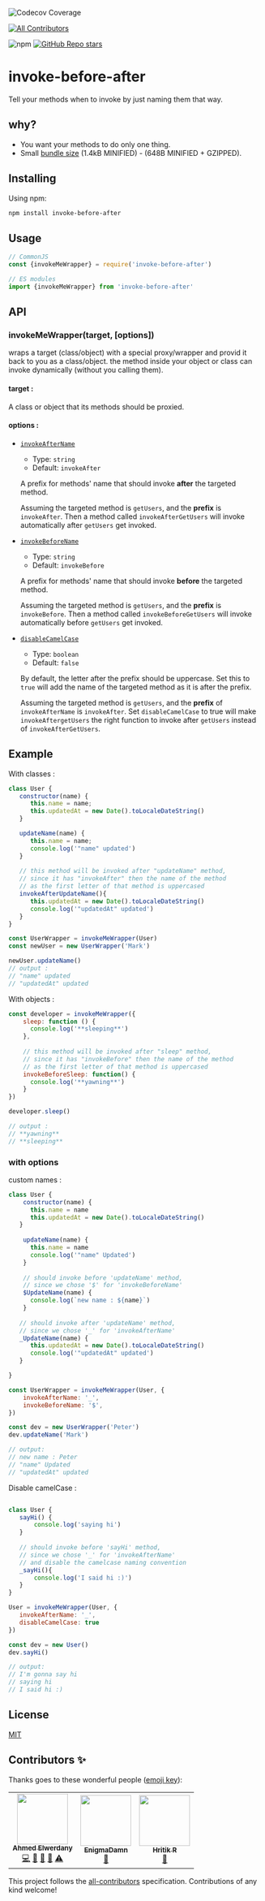 ![Codecov Coverage](https://img.shields.io/codecov/c/github/AhmedElwerdany/invoke-before-after)
<!-- ALL-CONTRIBUTORS-BADGE:START - Do not remove or modify this section -->
[![All Contributors](https://img.shields.io/badge/all_contributors-3-orange.svg?style=flat-square)](#contributors-)
<!-- ALL-CONTRIBUTORS-BADGE:END -->
![npm](https://img.shields.io/npm/v/invoke-before-after)
<a href="https://github.com/AhmedElwerdany/invoke-before-after">![GitHub Repo stars](https://img.shields.io/github/stars/AhmedElwerdany/invoke-before-after?style=social) </a>

# invoke-before-after
Tell your methods when to invoke by just naming them that way.

## why?
- You want your methods to do only one thing.
- Small <a href="https://bundlephobia.com/package/invoke-before-after">bundle size</a> (1.4kB MINIFIED) - (648B MINIFIED + GZIPPED).

## Installing
Using npm:

```bash
npm install invoke-before-after
```

## Usage

```js
// CommonJS
const {invokeMeWrapper} = require('invoke-before-after')

// ES modules
import {invokeMeWrapper} from 'invoke-before-after'
```

## API
### invokeMeWrapper(target, [options])

wraps a target (class/object) with a special proxy/wrapper and provid it back to you as a class/object.
the method inside your object or class can invoke dynamically (without you calling them).

#### target : 
A class or object that its methods should be proxied.

#### <a name="invokeMeWrapper-options">options</a> : 

- <a href='#custom-names'>`invokeAfterName`</a>

  - Type: `string`
  - Default: `invokeAfter`
  
  A prefix for methods' name that should invoke **after** the targeted method.
  
  Assuming the targeted method is `getUsers`, and the **prefix** is `invokeAfter`. Then a method called `invokeAfterGetUsers` will invoke automatically after `getUsers` get invoked.
  
- <a href='#custom-names'>`invokeBeforeName`</a>

  - Type: `string`
  - Default: `invokeBefore`
  
  A prefix for methods' name that should invoke **before** the targeted method.
  
  Assuming the targeted method is `getUsers`, and the **prefix** is `invokeBefore`. Then a method called `invokeBeforeGetUsers` will invoke automatically before `getUsers` get invoked.

- <a href="#disable-camelcase">`disableCamelCase`</a>

  - Type: `boolean`
  - Default: `false`
  
  By default, the letter after the prefix should be uppercase. Set this to `true` will add the name of the targeted method as it is after the prefix.
  
  Assuming the targeted method is `getUsers`, and the **prefix** of `invokeAfterName` is `invokeAfter`.
  Set `disableCamelCase` to true will make `invokeAftergetUsers` the right function to invoke after `getUsers` instead of `invokeAfterGetUsers`.

## Example
With classes :
```javascript
class User {
   constructor(name) {
      this.name = name;
      this.updatedAt = new Date().toLocaleDateString()
   }

   updateName(name) {
      this.name = name;
      console.log('"name" updated')
   }
   
   // this method will be invoked after "updateName" method,
   // since it has "invokeAfter" then the name of the method
   // as the first letter of that method is uppercased
   invokeAfterUpdateName(){
      this.updatedAt = new Date().toLocaleDateString()
      console.log('"updatedAt" updated')
   }
}

const UserWrapper = invokeMeWrapper(User)
const newUser = new UserWrapper('Mark')

newUser.updateName()
// output : 
// "name" updated
// "updatedAt" updated

```

With objects :

```javascript
const developer = invokeMeWrapper({
    sleep: function () {
      console.log('**sleeping**')
    },
    
    // this method will be invoked after "sleep" method,
    // since it has "invokeBefore" then the name of the method
    // as the first letter of that method is uppercased
    invokeBeforeSleep: function() {
      console.log('**yawning**')
    }
})

developer.sleep()

// output : 
// **yawning**
// **sleeping**
```

### with options

<span id="custom-names">custom names :</span>
```javascript
class User {
    constructor(name) {
      this.name = name
      this.updatedAt = new Date().toLocaleDateString()
   }
   
    updateName(name) {
      this.name = name
      console.log('"name" Updated')
    }
    
    // should invoke before 'updateName' method,
    // since we chose '$' for 'invokeBeforeName' 
    $UpdateName(name) {
      console.log(`new name : ${name}`)
    }
   
   // should invoke after 'updateName' method,
   // since we chose '_' for 'invokeAfterName' 
   _UpdateName(name) {
      this.updatedAt = new Date().toLocaleDateString()
      console.log('"updatedAt" updated')
   }

}

const UserWrapper = invokeMeWrapper(User, {
    invokeAfterName: '_',
    invokeBeforeName: '$',
})

const dev = new UserWrapper('Peter')
dev.updateName('Mark')

// output: 
// new name : Peter
// "name" Updated
// "updatedAt" updated
```

<span id="disable-camelcase">Disable camelCase :</span>
```javascript

class User {
   sayHi() {
       console.log('saying hi')
   }
   
   // should invoke before 'sayHi' method,
   // since we chose '_' for 'invokeAfterName' 
   // and disable the camelcase naming convention
   _sayHi(){
       console.log('I said hi :)')
   }
}

User = invokeMeWrapper(User, {
   invokeAfterName: '_',
   disableCamelCase: true
})

const dev = new User()
dev.sayHi()

// output: 
// I'm gonna say hi
// saying hi
// I said hi :)
```

## License

[MIT](LICENSE)
## Contributors ✨

Thanks goes to these wonderful people ([emoji key](https://allcontributors.org/docs/en/emoji-key)):

<!-- ALL-CONTRIBUTORS-LIST:START - Do not remove or modify this section -->
<!-- prettier-ignore-start -->
<!-- markdownlint-disable -->
<table>
  <tr>
    <td align="center"><a href="https://github.com/AhmedElwerdany"><img src="https://avatars.githubusercontent.com/u/9258083?v=4?s=100" width="100px;" alt=""/><br /><sub><b>Ahmed Elwerdany</b></sub></a><br /><a href="https://github.com/AhmedElwerdany/invoke-before-after/commits?author=AhmedElwerdany" title="Code">💻</a> <a href="https://github.com/AhmedElwerdany/invoke-before-after/issues?q=author%3AAhmedElwerdany" title="Bug reports">🐛</a> <a href="#maintenance-AhmedElwerdany" title="Maintenance">🚧</a> <a href="https://github.com/AhmedElwerdany/invoke-before-after/pulls?q=is%3Apr+reviewed-by%3AAhmedElwerdany" title="Reviewed Pull Requests">👀</a> <a href="https://github.com/AhmedElwerdany/invoke-before-after/commits?author=AhmedElwerdany" title="Tests">⚠️</a></td>
    <td align="center"><a href="https://github.com/EnigmaDamn"><img src="https://avatars.githubusercontent.com/u/86964602?v=4?s=100" width="100px;" alt=""/><br /><sub><b>EnigmaDamn</b></sub></a><br /><a href="https://github.com/AhmedElwerdany/invoke-before-after/commits?author=EnigmaDamn" title="Documentation">📖</a></td>
    <td align="center"><a href="https://github.com/HritikR"><img src="https://avatars.githubusercontent.com/u/35923605?v=4?s=100" width="100px;" alt=""/><br /><sub><b>Hritik R</b></sub></a><br /><a href="#ideas-HritikR" title="Ideas, Planning, & Feedback">🤔</a></td>
  </tr>
</table>

<!-- markdownlint-restore -->
<!-- prettier-ignore-end -->

<!-- ALL-CONTRIBUTORS-LIST:END -->

This project follows the [all-contributors](https://github.com/all-contributors/all-contributors) specification. Contributions of any kind welcome!